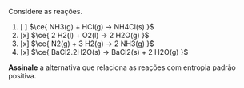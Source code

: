 Considere as reações.

1. [ ] $\ce{ NH3(g) + HCl(g) -> NH4Cl(s) }$ 
2. [x] $\ce{ 2 H2(l) + O2(l) -> 2 H2O(g) }$ 
3. [x] $\ce{ N2(g) + 3 H2(g) -> 2 NH3(g) }$ 
4. [x] $\ce{ BaCl2.2H2O(s) -> BaCl2(s) + 2 H2O(g) }$ 

**Assinale** a alternativa que relaciona as reações com entropia padrão positiva.

